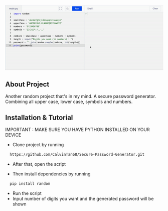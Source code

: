<p align="center">
  <img width="600" src="https://github.com/CalvinTan68/Secure-Password-Generator/blob/main/preview.gif">
</p>

## About Project

Another random project that's in my mind. A secure password generator. Combining all upper case, lower case, symbols and numbers.

## Installation & Tutorial

IMPORTANT : MAKE SURE YOU HAVE PYTHON INSTALLED ON YOUR DEVICE

- Clone project by running

```bash
  https://github.com/CalvinTan68/Secure-Password-Generator.git
```
- After that, open the script

- Then install dependencies by running
```bash
  pip install random
```
- Run the script
- Input number of digits you want and the generated password will be shown
